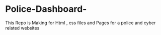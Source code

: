 # Police-Dashboard-
This Repo is Making for Html , css files and Pages for a police and cyber related websites
